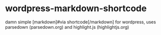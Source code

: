 # wordpress-markdown-shortcode
damn simple [markdown]#via shortcode[/markdown] for wordpress, uses parsedown (parsedown.org) and highlight.js (highlightjs.org)
